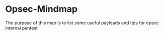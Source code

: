 # Opsec-Mindmap
The purpose of this map is to list some useful payloads and tips for opsec internal pentest
